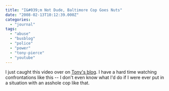 ```yaml
---
title: "I&#039;m Not Dude, Baltimore Cop Goes Nuts"
date: "2008-02-13T10:12:39.000Z"
categories: 
  - "journal"
tags: 
  - "abuse"
  - "busblog"
  - "police"
  - "power"
  - "tony-pierce"
  - "youtube"
---
```


I just caught this video over on [Tony's blog](http://www.tonypierce.com/blog/bloggy.htm). I have a hard time watching confrontations like this -- I don't even know what I'd do if I were ever put in a situation with an asshole cop like that.
